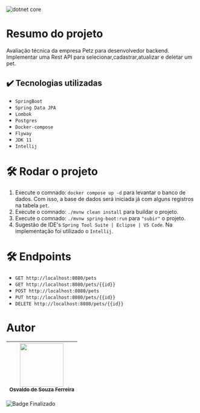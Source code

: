 ![dotnet core](https://github.com/osvaldsoza/ApiFuncional/assets/9426175/d88bdc8e-7cc1-4bd3-bb81-d6e80e7a0c74)

# Resumo do projeto 
Avaliação técnica da empresa Petz para desenvolvedor backend.  
Implementar uma Rest API para selecionar,cadastrar,atualizar e deletar um pet.

## ✔️ Tecnologias utilizadas
- ``SpringBoot``
- ``Spring Data JPA``
- ``Lombok``
- ``Postgres``
- ``Docker-compose``
- ``Flyway``
- ``JDK 11``
- ``Intellij``

# 🛠️ Rodar o projeto
1. Execute o comnado: ``docker compose up -d`` para levantar o banco de dados. Com isso, a base de dados será iniciada já com alguns registros na tabela ``pet``.
1. Execute o comnado: ``./mvnw clean install`` para buildar o projeto.
1. Execute o comnado: ``./mvnw spring-boot:run`` para ``"subir"`` o projeto.
1. Sugestão de IDE's ``Spring Tool Suite | Eclipse | VS Code``. Na implementação foi utilizado o ``Intellij``.

# 🛠️ Endpoints
- ``GET http://localhost:8080/pets``
- ``GET http://localhost:8080/pets/{{id}}``
- ``POST http://localhost:8080/pets``
- ``PUT http://localhost:8080/pets/{{id}}``
- ``DELETE http://localhost:8080/pets/{{id}}``

# Autor

| [<img loading="lazy" src="https://github.com/osvaldsoza/ApiFuncional/assets/9426175/cba31f2b-3b5d-4a6d-ab6d-39583efe752b" width=115><br><sub>Osvaldo de Souza Ferreira</sub>](https://github.com/camilafernanda) 
| :---:

![Badge Finalizado](http://img.shields.io/static/v1?label=STATUS&message=FINALIZADO&color=GREEN&style=for-the-badge)
